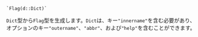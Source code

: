 ```
`Flag(d::Dict)`
```

`Dict`型から`Flag`型を生成します。`Dict`は、キー`"innername"`を含む必要があり、オプションのキー`"outername"`、`"abbr"`、および`"help"`を含むことができます。
